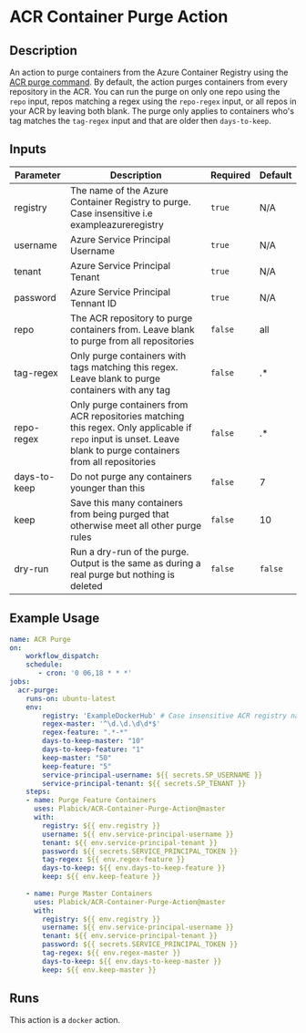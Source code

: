 # ACR Container Purge Action
## Description

An action to purge containers from the Azure Container Registry using the [ACR purge command](https://docs.microsoft.com/en-us/azure/container-registry/container-registry-auto-purge). By default, the action purges containers from every repository in the ACR. You can run the purge on only one repo using the `repo` input, repos matching a regex using the `repo-regex` input, or all repos in your ACR by leaving both blank. The purge only applies to containers who's tag matches the `tag-regex` input and that are older then `days-to-keep`.

## Inputs

| Parameter | Description | Required | Default |
| - | - | - | - |
| registry | The name of the Azure Container Registry to purge. Case insensitive i.e exampleazureregistry | `true` | N/A |
| username | Azure Service Principal Username | `true` | N/A |
| tenant | Azure Service Principal Tenant | `true` | N/A |
| password | Azure Service Principal Tennant ID | `true` | N/A |
| repo | The ACR repository to purge containers from. Leave blank to purge from all repositories | `false` | all |
| tag-regex | Only purge containers with tags matching this regex. Leave blank to purge containers with any tag | `false` | .* |
| repo-regex | Only purge containers from ACR repositories matching this regex. Only applicable if `repo` input is unset. Leave blank to purge containers from all repositories | `false` | .* |
| days-to-keep | Do not purge any containers younger than this | `false` | 7 |
| keep | Save this many containers from being purged that otherwise meet all other purge rules | `false` | 10 |
| dry-run | Run a dry-run of the purge. Output is the same as during a real purge but nothing is deleted | `false` | `false` |


## Example Usage

```yaml
name: ACR Purge
on: 
    workflow_dispatch: 
    schedule:
       - cron: '0 06,18 * * *'
jobs:
  acr-purge:
    runs-on: ubuntu-latest
    env:
        registry: 'ExampleDockerHub' # Case insensitive ACR registry name
        regex-master: '^\d.\d.\d\d*$' 
        regex-feature: ".*-*"
        days-to-keep-master: "10"
        days-to-keep-feature: "1"
        keep-master: "50" 
        keep-feature: "5" 
        service-principal-username: ${{ secrets.SP_USERNAME }}
        service-principal-tenant: ${{ secrets.SP_TENANT }}
    steps:
    - name: Purge Feature Containers
      uses: Plabick/ACR-Container-Purge-Action@master
      with:
        registry: ${{ env.registry }}
        username: ${{ env.service-principal-username }}
        tenant: ${{ env.service-principal-tenant }}
        password: ${{ secrets.SERVICE_PRINCIPAL_TOKEN }}
        tag-regex: ${{ env.regex-feature }}
        days-to-keep: ${{ env.days-to-keep-feature }}
        keep: ${{ env.keep-feature }}
    
    - name: Purge Master Containers
      uses: Plabick/ACR-Container-Purge-Action@master
      with:
        registry: ${{ env.registry }}
        username: ${{ env.service-principal-username }}
        tenant: ${{ env.service-principal-tenant }}
        password: ${{ secrets.SERVICE_PRINCIPAL_TOKEN }}
        tag-regex: ${{ env.regex-master }}
        days-to-keep: ${{ env.days-to-keep-master }}
        keep: ${{ env.keep-master }}

```

## Runs

This action is a `docker` action.
